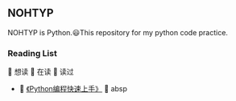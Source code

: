 ## NOHTYP

NOHTYP is Python.:smiley:This repository for my python code practice.

### Reading List

:green_book: 想读 :blue_book: 在读 :closed_book: 读过

- :blue_book: [《Python编程快速上手》](https://book.douban.com/subject/26836700/) :file_folder: absp

  